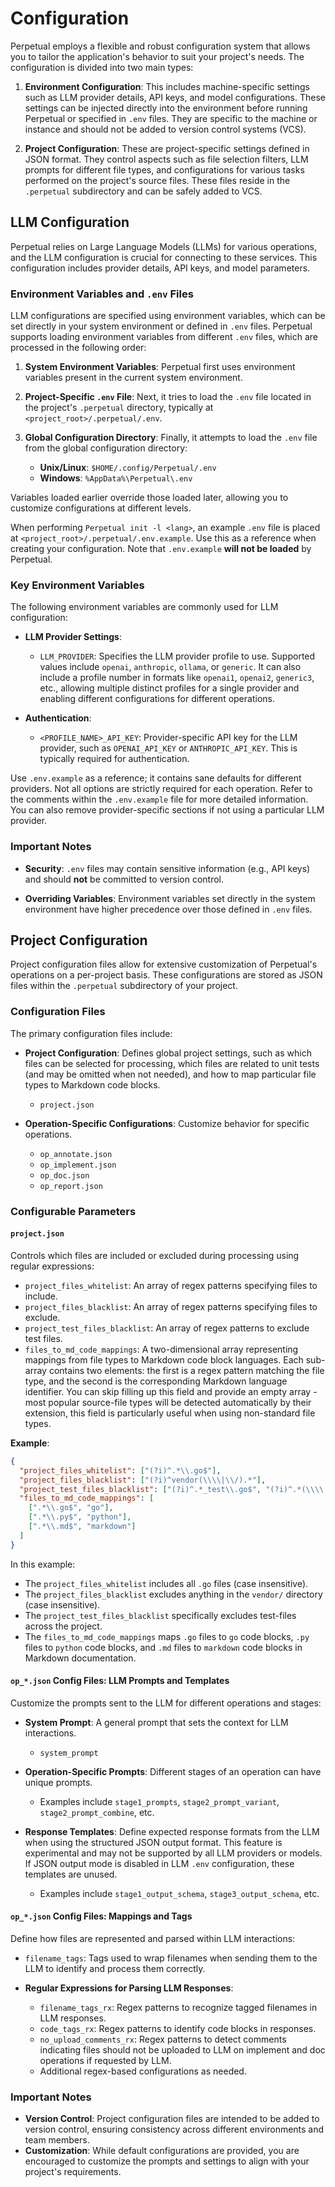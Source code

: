 # Configuration

Perpetual employs a flexible and robust configuration system that allows you to tailor the application's behavior to suit your project's needs. The configuration is divided into two main types:

1. **Environment Configuration**: This includes machine-specific settings such as LLM provider details, API keys, and model configurations. These settings can be injected directly into the environment before running Perpetual or specified in `.env` files. They are specific to the machine or instance and should not be added to version control systems (VCS).

2. **Project Configuration**: These are project-specific settings defined in JSON format. They control aspects such as file selection filters, LLM prompts for different file types, and configurations for various tasks performed on the project's source files. These files reside in the `.perpetual` subdirectory and can be safely added to VCS.

## LLM Configuration

Perpetual relies on Large Language Models (LLMs) for various operations, and the LLM configuration is crucial for connecting to these services. This configuration includes provider details, API keys, and model parameters.

### Environment Variables and `.env` Files

LLM configurations are specified using environment variables, which can be set directly in your system environment or defined in `.env` files. Perpetual supports loading environment variables from different `.env` files, which are processed in the following order:

1. **System Environment Variables**: Perpetual first uses environment variables present in the current system environment.

2. **Project-Specific `.env` File**: Next, it tries to load the `.env` file located in the project's `.perpetual` directory, typically at `<project_root>/.perpetual/.env`.

3. **Global Configuration Directory**: Finally, it attempts to load the `.env` file from the global configuration directory:
   - **Unix/Linux**: `$HOME/.config/Perpetual/.env`
   - **Windows**: `%AppData%\Perpetual\.env`

Variables loaded earlier override those loaded later, allowing you to customize configurations at different levels.

When performing `Perpetual init -l <lang>`, an example `.env` file is placed at `<project_root>/.perpetual/.env.example`. Use this as a reference when creating your configuration. Note that `.env.example` **will not be loaded** by Perpetual.

### Key Environment Variables

The following environment variables are commonly used for LLM configuration:

- **LLM Provider Settings**:
  - `LLM_PROVIDER`: Specifies the LLM provider profile to use. Supported values include `openai`, `anthropic`, `ollama`, or `generic`. It can also include a profile number in formats like `openai1`, `openai2`, `generic3`, etc., allowing multiple distinct profiles for a single provider and enabling different configurations for different operations.

- **Authentication**:
  - `<PROFILE_NAME>_API_KEY`: Provider-specific API key for the LLM provider, such as `OPENAI_API_KEY` or `ANTHROPIC_API_KEY`. This is typically required for authentication.

Use `.env.example` as a reference; it contains sane defaults for different providers. Not all options are strictly required for each operation. Refer to the comments within the `.env.example` file for more detailed information. You can also remove provider-specific sections if not using a particular LLM provider.

### Important Notes

- **Security**: `.env` files may contain sensitive information (e.g., API keys) and should **not** be committed to version control.

- **Overriding Variables**: Environment variables set directly in the system environment have higher precedence over those defined in `.env` files.

## Project Configuration

Project configuration files allow for extensive customization of Perpetual's operations on a per-project basis. These configurations are stored as JSON files within the `.perpetual` subdirectory of your project.

### Configuration Files

The primary configuration files include:

- **Project Configuration**: Defines global project settings, such as which files can be selected for processing, which files are related to unit tests (and may be omitted when not needed), and how to map particular file types to Markdown code blocks.
  - `project.json`

- **Operation-Specific Configurations**: Customize behavior for specific operations.
  - `op_annotate.json`
  - `op_implement.json`
  - `op_doc.json`
  - `op_report.json`

### Configurable Parameters

#### `project.json`

Controls which files are included or excluded during processing using regular expressions:

- `project_files_whitelist`: An array of regex patterns specifying files to include.
- `project_files_blacklist`: An array of regex patterns specifying files to exclude.
- `project_test_files_blacklist`: An array of regex patterns to exclude test files.
- `files_to_md_code_mappings`: A two-dimensional array representing mappings from file types to Markdown code block languages. Each sub-array contains two elements: the first is a regex pattern matching the file type, and the second is the corresponding Markdown language identifier. You can skip filling up this field and provide an empty array - most popular source-file types will be detected automatically by their extension, this field is particularly useful when using non-standard file types.

**Example**:

```json
{
  "project_files_whitelist": ["(?i)^.*\\.go$"],
  "project_files_blacklist": ["(?i)^vendor(\\\\|\\/).*"],
  "project_test_files_blacklist": ["(?i)^.*_test\\.go$", "(?i)^.*(\\\\|\\/)test(\\\\|\\/).*\\.go$", "(?i)^test(\\\\|\\/).*\\.go$"],
  "files_to_md_code_mappings": [
    [".*\\.go$", "go"],
    [".*\\.py$", "python"],
    [".*\\.md$", "markdown"]
  ]
}
```

In this example:

- The `project_files_whitelist` includes all `.go` files (case insensitive).
- The `project_files_blacklist` excludes anything in the `vendor/` directory (case insensitive).
- The `project_test_files_blacklist` specifically excludes test-files across the project.
- The `files_to_md_code_mappings` maps `.go` files to `go` code blocks, `.py` files to `python` code blocks, and `.md` files to `markdown` code blocks in Markdown documentation.

#### `op_*.json` Config Files: LLM Prompts and Templates

Customize the prompts sent to the LLM for different operations and stages:

- **System Prompt**: A general prompt that sets the context for LLM interactions.
  - `system_prompt`

- **Operation-Specific Prompts**: Different stages of an operation can have unique prompts.
  - Examples include `stage1_prompts`, `stage2_prompt_variant`, `stage2_prompt_combine`, etc.

- **Response Templates**: Define expected response formats from the LLM when using the structured JSON output format. This feature is experimental and may not be supported by all LLM providers or models. If JSON output mode is disabled in LLM `.env` configuration, these templates are unused.
  - Examples include `stage1_output_schema`, `stage3_output_schema`, etc.

#### `op_*.json` Config Files: Mappings and Tags

Define how files are represented and parsed within LLM interactions:

- `filename_tags`: Tags used to wrap filenames when sending them to the LLM to identify and process them correctly.

- **Regular Expressions for Parsing LLM Responses**:
  - `filename_tags_rx`: Regex patterns to recognize tagged filenames in LLM responses.
  - `code_tags_rx`: Regex patterns to identify code blocks in responses.
  - `no_upload_comments_rx`: Regex patterns to detect comments indicating files should not be uploaded to LLM on implement and doc operations if requested by LLM.
  - Additional regex-based configurations as needed.

### Important Notes

- **Version Control**: Project configuration files are intended to be added to version control, ensuring consistency across different environments and team members.
- **Customization**: While default configurations are provided, you are encouraged to customize the prompts and settings to align with your project's requirements.
